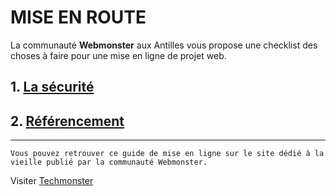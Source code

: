 # MISE EN ROUTE

La communauté **Webmonster** aux Antilles vous propose une checklist des choses à faire pour une mise en ligne de projet web.

## 1. [La sécurité](docs/security.md)
## 2. [Référencement](docs/seo.md)


---

`````
Vous pouvez retrouver ce guide de mise en ligne sur le site dédié à la vieille publié par la communauté Webmonster.
`````

Visiter [Techmonster](https://techmonster.info)
